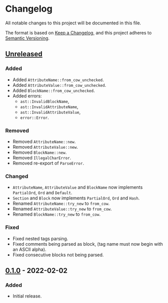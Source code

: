 # Changelog

All notable changes to this project will be documented in this file.

The format is based on [Keep a Changelog](https://keepachangelog.com/en/1.0.0/),
and this project adheres to [Semantic Versioning](https://semver.org/spec/v2.0.0.html).

## [Unreleased]

### Added

- Added `AttributeName::from_cow_unchecked`.
- Added `AttributeValue::from_cow_unchecked`.
- Added `BlockName::from_cow_unchecked`.
- Added errors:
  - `ast::InvalidBlockName`,
  - `ast::InvalidAttributeName`,
  - `ast::InvalidAttributeValue`,
  - `error::Error`.

### Removed

- Removed `AttributeName::new`.
- Removed `AttributeValue::new`.
- Removed `BlockName::new`.
- Removed `IllegalCharError`.
- Removed re-export of `ParseError`.

### Changed

- `AttributeName`, `AttributeValue` and `BlockName` now implements `PartialOrd`, `Ord` and `Default`.
- `Section` and `Block` now implements `PartialOrd`, `Ord` and `Hash`.
- Renamed `AttributeName::try_new` to `from_cow`.
- Renamed `AttributeValue::try_new` to `from_cow`.
- Renamed `BlockName::try_new` to `from_cow`.

### Fixed

- Fixed nested tags parsing.
- Fixed comments being parsed as block, (tag name must now begin with an ASCII alpha).
- Fixed consecutive blocks not being parsed.

## [0.1.0] - 2022-02-02

### Added

- Initial release.

[unreleased]: https://github.com/malobre/vue-sfc/compare/v0.1.0...HEAD
[0.1.0]: https://github.com/malobre/vue-sfc/releases/tag/v0.1.0
